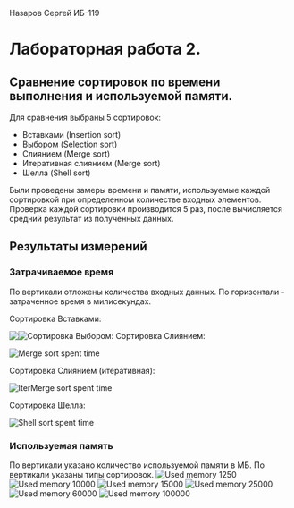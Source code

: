Назаров Сергей ИБ-119
# Лабораторная работа 2.
## Сравнение сортировок по времени выполнения и используемой памяти.
Для сравнения выбраны 5 сортировок:
* Вставками (Insertion sort)
* Выбором (Selection sort)
* Слиянием (Merge sort)
* Итеративная слиянием (Merge sort)
* Шелла (Shell sort)

Были проведены замеры времени и памяти, используемые каждой сортировкой при определенном количестве входных элементов. Проверка каждой сортировки производится 5 раз, после вычисляется средний результат из полученных данных.
## Результаты измерений
### Затрачиваемое время
По вертикали отложены количества входных данных.
По горизонтали - затраченное время в милисекундах.

Сортировка Вставками:

<img style="float: left;" src="/lab2/images/time_insert.png">
Сортировка Выбором:

<img style="float: left;" src="/lab2/images/time_select.png">
Сортировка Слиянием:

![Merge sort spent time](/lab2/images/time_merge.png)

Сортировка Слиянием (итеративная):

![IterMerge sort spent time](/lab2/images/time_iterMerge.png)

Сортировка Шелла:

![Shell sort spent time](/lab2/images/time_shell.png)

### Используемая память
По вертикали указано количество используемой памяти в МБ. По вертикали указаны типы сортировок.
![Used memory 1250](/lab2/images/memory_1250.png)
![Used memory 10000](/lab2/images/memory_10000.png)
![Used memory 15000](/lab2/images/memory_15000.png)
![Used memory 25000](/lab2/images/memory_25000.png)
![Used memory 60000](/lab2/images/memory_60000.png)
![Used memory 100000](/lab2/images/memory_100000.png)
